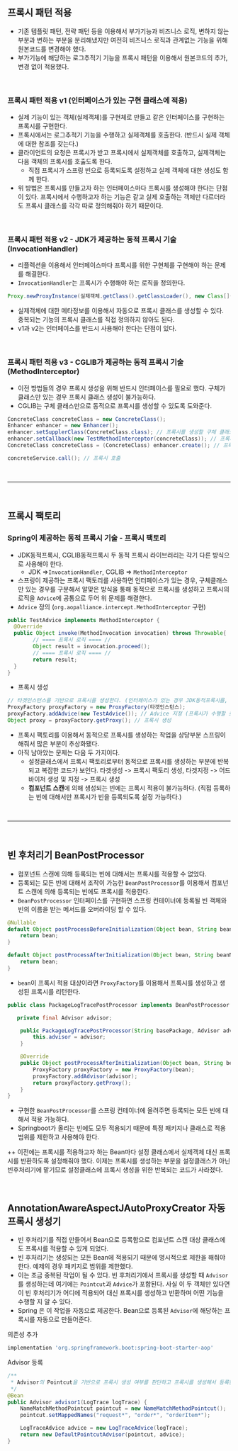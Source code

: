 ## 프록시 패턴 적용
- 기존 템플릿 패턴, 전략 패턴 등을 이용해서 부가기능과 비즈니스 로직, 변하지 않는 부분과 변하는 부분을 분리해냈지만 여전히 비즈니스 로직과 관계없는 기능을 위해 원본코드를 변경해야 했다.
- 부가기능에 해당하는 로그추적기 기능을 프록시 패턴을 이용해서 원본코드의 추가,변경 없이 적용했다.

<br>

### 프록시 패턴 적용 v1 (인터페이스가 있는 구현 클래스에 적용)
- 실제 기능이 있는 객체(실제객체)를 구현체로 만들고 같은 인터페이스를 구현하는 프록시를 구현한다.
- 프록시에서는 로그추적기 기능을 수행하고 실제객체를 호출한다. (반드시 실제 객체에 대한 참조를 갖는다.)
- 클라이언트의 요청은 프록시가 받고 프록시에서 실제객체를 호출하고, 실제객체는 다음 객체의 프록시를 호춣도록 한다.
  - 직접 프록시가 스프링 빈으로 등록되도록 설정하고 실제 객체에 대한 생성도 함께 한다.
- 위 방법은 프록시를 만들고자 하는 인터페이스마다 프록시를 생성해야 한다는 단점이 있다. 프록시에서 수행하고자 하는 기능은 같고 실제 호출하는 객체만 다르더라도 프록시 클래스를 각각 따로 정의해줘야 하기 때문이다.

<br>

### 프록시 패턴 적용 v2 - JDK가 제공하는 동적 프록시 기술 (InvocationHandler)
- 리플렉션을 이용해서 인터페이스마다 프록시를 위한 구현체를 구현해야 하는 문제를 해결한다.
- `InvocationHandler`는 프록시가 수행해야 하는 로직을 정의한다.
```java
Proxy.newProxyInstance(실제객체.getClass().getClassLoader(), new Class[]{인터페이스.class}, invocationHandler);
```
- 실제객체에 대한 메타정보를 이용해서 자동으로 프록시 클래스를 생성할 수 있다. 중복되는 기능의 프록시 클래스를 직접 정의하지 않아도 된다.
- v1과 v2는 인터페이스를 반드시 사용해야 한다는 단점이 있다.


<br>

### 프록시 패턴 적용 v3 - CGLIB가 제공하는 동적 프록시 기술 (MethodInterceptor)
- 이전 방법들의 경우 프록시 생성을 위해 반드시 인터페이스를 필요로 했다. 구체가 클래스만 있는 경우 프록시 클래스 생성이 불가능하다.
- CGLIB는 구체 클래스만으로 동적으로 프록시를 생성할 수 있도록 도와준다.
```java
ConcreteClass concreteClass = new ConcreteClass();
Enhancer enhancer = new Enhancer();
enhancer.setSupplerClass(ConcreteClass.class); // 프록시를 생성할 구체 클래스를 부모클래스로 지정 (상속을 통해 프록시를 생성)
enhancer.setCallback(new TestMethodInterceptor(concreteClass)); // 프록시가 수행할 로직 (MethodInterceptor 를 구현하는 클래스)
ConcreteClass concreteClass = (ConcreteClass) enhancer.create(); // 프록시 생성

concreteService.call(); // 프록시 호출
```

<br>

***

<br>

## 프록시 팩토리

### Spring이 제공하는 동적 프록시 기술 - 프록시 팩토리
- JDK동적프록시, CGLIB동적프록시 두 동적 프록시 라이브러리는 각기 다른 방식으로 사용해야 한다.
  - JDK =>`InvocationHandler`, CGLIB => `MethodInterceptor`
- 스프링이 제공하는 프록시 팩토리를 사용하면 인터페이스가 있는 경우, 구체클래스만 있는 경우를 구분해서 알맞은 방식을 통해 동적으로 프록시를 생성하고 프록시의 로직을 `Advice`에 공통으로 두어 위 문제를 해결한다.
- `Advice` 정의 (`org.aopalliance.intercept.MethodInterceptor` 구현)
```java
public TestAdvice implements MethodInterceptor {
  @Override
  public Object invoke(MethodInvocation invocation) throws Throwable{
        // ==== 프록시 로직 ==== //
        Object result = invocation.proceed();
        // ==== 프록시 로직 ==== //
        return result;
  }
}
```
- 프록시 생성
```java
// 타겟인스턴스를 기반으로 프록시를 생성한다. (인터페이스가 있는 경우 JDK동적프록시를, 구체클래스만 있는 경우 CGLIB를 사용) 
ProxyFactory proxyFactory = new ProxyFactory(타겟인스턴스);
proxyFactory.addAdvice(new TestAdvice()); // Advice 지정 (프록시가 수행할 로직)
Object proxy = proxyFactory.getProxy(); // 프록시 생성
```
- 프록시 팩토리를 이용해서 동적으로 프록시를 생성하는 작업을 상당부분 스프링이 해줘서 많은 부분이 추상화됐다.
- 아직 남아았는 문제는 다음 두 가지이다. 
  - 설정클래스에서 프록시 팩토리로부터 동적으로 프록시를 생성하는 부분에 반복되고 복잡한 코드가 보인다.
    타겟생성 -> 프록시 팩토리 생성, 타겟지정 -> 어드바이저 생성 및 지정 -> 프록시 생성
  - **컴포넌트 스캔**에 의해 생성되는 빈에는 프록시 적용이 불가능하다. (직접 등록하는 빈에 대해서만 프록시가 빈을 등록되도록 설정 가능하다.)

<br>

***

<br>

## 빈 후처리기 BeanPostProcessor
- 컴포넌트 스캔에 의해 등록되는 빈에 대해서는 프록시를 적용할 수 없었다.
- 등록되는 모든 빈에 대해서 조작이 가능한 `BeanPostProcessor`를 이용해서 컴포넌트 스캔에 의해 등록되는 빈에도 프록시를 적용한다.
- `BeanPostProcessor` 인터페이스를 구현하면 스프링 컨테이너에 등록될 빈 객체와 빈의 이름을 받는 메서드를 오버라이딩 할 수 있다.
```java
@Nullable
default Object postProcessBeforeInitialization(Object bean, String beanName) throws BeansException {
    return bean;
}

default Object postProcessAfterInitialization(Object bean, String beanName) throws BeansException {
    return bean;
}
```
- `bean`이 프록시 적용 대상이라면 `ProxyFactory`를 이용해서 프록시를 생성하고 생성된 프록시를 리턴한다.
```java
public class PackageLogTracePostProcessor implements BeanPostProcessor {

   private final Advisor advisor;

    public PackageLogTracePostProcessor(String basePackage, Advisor advisor) {
        this.advisor = advisor;
    }

    @Override
    public Object postProcessAfterInitialization(Object bean, String beanName) throws BeansException {
        ProxyFactory proxyFactory = new ProxyFactory(bean);
        proxyFactory.addAdvisor(advisor);
        return proxyFactory.getProxy();
    }
}
```
- 구현한 `BeanPostProcessor`를 스프링 컨테이너에 올려주면 등록되는 모든 빈에 대해서 적용 가능하다.
- Springboot가 올리는 빈에도 모두 적용되기 때문에 특정 패키지나 클래스로 적용범위를 제한하고 사용해야 한다.

++ 이전에는 프록시를 적용하고자 하는 Bean마다 설정 클래스에서 실제객체 대신 프록시를 반환하도록 설정해줘야 했다. 이제는 프록시를 생성하는 부분을 설정클래스가 아닌 빈후처리기에 맡기므로 설정클래스에 프록시 생성을 위한 반복되는 코드가 사라졌다.

<br>

## AnnotationAwareAspectJAutoProxyCreator 자동 프록시 생성기
- 빈 후처리기를 직접 만들어서 Bean으로 등록함으로 컴포넌트 스캔 대상 클래스에도 프록시를 적용할 수 있게 되었다.
- 빈 후처리기는 생성되는 모든 Bean에 적용되기 때문에 명시적으로 제한을 해줘야 한다. 예제의 경우 패키지로 범위를 제한했다.
- 이는 조금 중복된 작업이 될 수 있다. 빈 후처리기에서 프록시를 생성할 때 `Advisor` 를 생성하는데 여기에는 `Pointcut`과 `Advice`가 포함된다. 사실 이 두 객체만 있다면 이 빈 후처리기가 어디에 적용되어 대신 프록시를 생성하고 반환하며 어떤 기능을 수행할 지 알 수 있다.
- Spring 은 이 작업을 자동으로 제공한다. Bean으로 등록된 `Advisor`에 해당하는 프록시를 자동으로 만들어준다. 

의존성 추가
```groovy
implementation 'org.springframework.boot:spring-boot-starter-aop'
```
Advisor 등록
```java
/**
 * Advisor의 Pointcut을 기반으로 프록시 생성 여부를 판단하고 프록시를 생성해서 등록한다.
 */
@Bean
public Advisor advisor1(LogTrace logTrace) {
    NameMatchMethodPointcut pointcut = new NameMatchMethodPointcut();
    pointcut.setMappedNames("request*", "order*", "orderItem*");

    LogTraceAdvice advice = new LogTraceAdvice(logTrace);
    return new DefaultPointcutAdvisor(pointcut, advice);
}
```